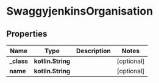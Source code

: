 
# SwaggyjenkinsOrganisation

## Properties
Name | Type | Description | Notes
------------ | ------------- | ------------- | -------------
**_class** | **kotlin.String** |  |  [optional]
**name** | **kotlin.String** |  |  [optional]



